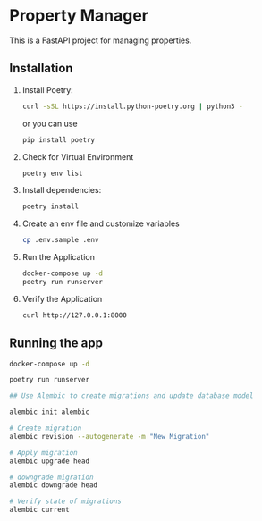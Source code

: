 # Property Manager

This is a FastAPI project for managing properties.

## Installation

1. Install Poetry:
    ```bash
    curl -sSL https://install.python-poetry.org | python3 -
    ```
    or you can use
    ```bash
    pip install poetry
    ```
2. Check for Virtual Environment
    ```bash
    poetry env list
    ```
3. Install dependencies:
    ```bash
    poetry install
    ```

4. Create an env file and customize variables
    ```bash
    cp .env.sample .env
    ```

5. Run the Application
    ```bash
    docker-compose up -d
    poetry run runserver
    ```

6. Verify the Application
    ```bash
    curl http://127.0.0.1:8000
    ```

## Running the app

```bash
docker-compose up -d

poetry run runserver

## Use Alembic to create migrations and update database model

alembic init alembic

# Create migration
alembic revision --autogenerate -m "New Migration"

# Apply migration 
alembic upgrade head

# downgrade migration 
alembic downgrade head

# Verify state of migrations 
alembic current
